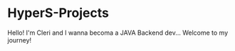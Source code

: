 # HyperS-Projects
Hello! 
I'm Cleri and I wanna becoma a JAVA Backend dev... 
Welcome to my journey!
